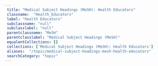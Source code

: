 ```yaml
--- 
 title: "Medical Subject Headings (MeSH): Health Educators" 
 classname:  "Health_Educators" 
 label: "Health Educators" 
 subclassname: "null" 
 subclasslabel: "null" 
 parentclassname: "MeSH" 
 parentclasslabel: "Medical Subject Headings (MeSH)" 
 equalentCollections: [] 
 collections: ['Medical Subject Headings (MeSH): Health Educators']
 aliases:  "/topic/medical-subject-headings-mesh-health-educators"  
 searchCategory: "topic" 
---
```

